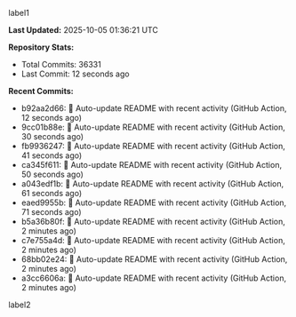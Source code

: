 
label1 
<!-- ACTIVITY_START -->
**Last Updated:** 2025-10-05 01:36:21 UTC

**Repository Stats:**
- Total Commits: 36331
- Last Commit: 12 seconds ago

**Recent Commits:**
- b92aa2d66: 🤖 Auto-update README with recent activity (GitHub Action, 12 seconds ago)
- 9cc01b88e: 🤖 Auto-update README with recent activity (GitHub Action, 30 seconds ago)
- fb9936247: 🤖 Auto-update README with recent activity (GitHub Action, 41 seconds ago)
- ca345f611: 🤖 Auto-update README with recent activity (GitHub Action, 50 seconds ago)
- a043edf1b: 🤖 Auto-update README with recent activity (GitHub Action, 61 seconds ago)
- eaed9955b: 🤖 Auto-update README with recent activity (GitHub Action, 71 seconds ago)
- b5a36b80f: 🤖 Auto-update README with recent activity (GitHub Action, 2 minutes ago)
- c7e755a4d: 🤖 Auto-update README with recent activity (GitHub Action, 2 minutes ago)
- 68bb02e24: 🤖 Auto-update README with recent activity (GitHub Action, 2 minutes ago)
- a3cc6606a: 🤖 Auto-update README with recent activity (GitHub Action, 2 minutes ago)
<!-- ACTIVITY_END -->

label2
